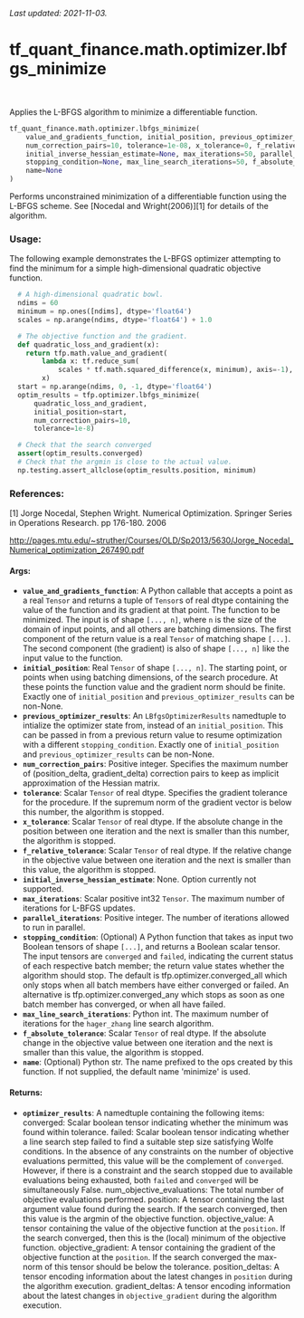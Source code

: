 <!--
This file is generated by a tool. Do not edit directly.
For open-source contributions the docs will be updated automatically.
-->

*Last updated: 2021-11-03.*

<div itemscope itemtype="http://developers.google.com/ReferenceObject">
<meta itemprop="name" content="tf_quant_finance.math.optimizer.lbfgs_minimize" />
<meta itemprop="path" content="Stable" />
</div>

# tf_quant_finance.math.optimizer.lbfgs_minimize

<!-- Insert buttons and diff -->

<table class="tfo-notebook-buttons tfo-api" align="left">
</table>



Applies the L-BFGS algorithm to minimize a differentiable function.

```python
tf_quant_finance.math.optimizer.lbfgs_minimize(
    value_and_gradients_function, initial_position, previous_optimizer_results=None,
    num_correction_pairs=10, tolerance=1e-08, x_tolerance=0, f_relative_tolerance=0,
    initial_inverse_hessian_estimate=None, max_iterations=50, parallel_iterations=1,
    stopping_condition=None, max_line_search_iterations=50, f_absolute_tolerance=0,
    name=None
)
```



<!-- Placeholder for "Used in" -->

Performs unconstrained minimization of a differentiable function using the
L-BFGS scheme. See [Nocedal and Wright(2006)][1] for details of the algorithm.

### Usage:

The following example demonstrates the L-BFGS optimizer attempting to find the
minimum for a simple high-dimensional quadratic objective function.

```python
  # A high-dimensional quadratic bowl.
  ndims = 60
  minimum = np.ones([ndims], dtype='float64')
  scales = np.arange(ndims, dtype='float64') + 1.0

  # The objective function and the gradient.
  def quadratic_loss_and_gradient(x):
    return tfp.math.value_and_gradient(
        lambda x: tf.reduce_sum(
            scales * tf.math.squared_difference(x, minimum), axis=-1),
        x)
  start = np.arange(ndims, 0, -1, dtype='float64')
  optim_results = tfp.optimizer.lbfgs_minimize(
      quadratic_loss_and_gradient,
      initial_position=start,
      num_correction_pairs=10,
      tolerance=1e-8)

  # Check that the search converged
  assert(optim_results.converged)
  # Check that the argmin is close to the actual value.
  np.testing.assert_allclose(optim_results.position, minimum)
```

### References:

[1] Jorge Nocedal, Stephen Wright. Numerical Optimization. Springer Series
    in Operations Research. pp 176-180. 2006

http://pages.mtu.edu/~struther/Courses/OLD/Sp2013/5630/Jorge_Nocedal_Numerical_optimization_267490.pdf

#### Args:


* <b>`value_and_gradients_function`</b>:  A Python callable that accepts a point as a
  real `Tensor` and returns a tuple of `Tensor`s of real dtype containing
  the value of the function and its gradient at that point. The function
  to be minimized. The input is of shape `[..., n]`, where `n` is the size
  of the domain of input points, and all others are batching dimensions.
  The first component of the return value is a real `Tensor` of matching
  shape `[...]`. The second component (the gradient) is also of shape
  `[..., n]` like the input value to the function.
* <b>`initial_position`</b>: Real `Tensor` of shape `[..., n]`. The starting point, or
  points when using batching dimensions, of the search procedure. At these
  points the function value and the gradient norm should be finite.
  Exactly one of `initial_position` and `previous_optimizer_results` can be
  non-None.
* <b>`previous_optimizer_results`</b>: An `LBfgsOptimizerResults` namedtuple to
  intialize the optimizer state from, instead of an `initial_position`.
  This can be passed in from a previous return value to resume optimization
  with a different `stopping_condition`. Exactly one of `initial_position`
  and `previous_optimizer_results` can be non-None.
* <b>`num_correction_pairs`</b>: Positive integer. Specifies the maximum number of
  (position_delta, gradient_delta) correction pairs to keep as implicit
  approximation of the Hessian matrix.
* <b>`tolerance`</b>: Scalar `Tensor` of real dtype. Specifies the gradient tolerance
  for the procedure. If the supremum norm of the gradient vector is below
  this number, the algorithm is stopped.
* <b>`x_tolerance`</b>: Scalar `Tensor` of real dtype. If the absolute change in the
  position between one iteration and the next is smaller than this number,
  the algorithm is stopped.
* <b>`f_relative_tolerance`</b>: Scalar `Tensor` of real dtype. If the relative change
  in the objective value between one iteration and the next is smaller
  than this value, the algorithm is stopped.
* <b>`initial_inverse_hessian_estimate`</b>: None. Option currently not supported.
* <b>`max_iterations`</b>: Scalar positive int32 `Tensor`. The maximum number of
  iterations for L-BFGS updates.
* <b>`parallel_iterations`</b>: Positive integer. The number of iterations allowed to
  run in parallel.
* <b>`stopping_condition`</b>: (Optional) A Python function that takes as input two
  Boolean tensors of shape `[...]`, and returns a Boolean scalar tensor.
  The input tensors are `converged` and `failed`, indicating the current
  status of each respective batch member; the return value states whether
  the algorithm should stop. The default is tfp.optimizer.converged_all
  which only stops when all batch members have either converged or failed.
  An alternative is tfp.optimizer.converged_any which stops as soon as one
  batch member has converged, or when all have failed.
* <b>`max_line_search_iterations`</b>: Python int. The maximum number of iterations
  for the `hager_zhang` line search algorithm.
* <b>`f_absolute_tolerance`</b>: Scalar `Tensor` of real dtype. If the absolute change
  in the objective value between one iteration and the next is smaller
  than this value, the algorithm is stopped.
* <b>`name`</b>: (Optional) Python str. The name prefixed to the ops created by this
  function. If not supplied, the default name 'minimize' is used.


#### Returns:


* <b>`optimizer_results`</b>: A namedtuple containing the following items:
  converged: Scalar boolean tensor indicating whether the minimum was
    found within tolerance.
  failed:  Scalar boolean tensor indicating whether a line search
    step failed to find a suitable step size satisfying Wolfe
    conditions. In the absence of any constraints on the
    number of objective evaluations permitted, this value will
    be the complement of `converged`. However, if there is
    a constraint and the search stopped due to available
    evaluations being exhausted, both `failed` and `converged`
    will be simultaneously False.
  num_objective_evaluations: The total number of objective
    evaluations performed.
  position: A tensor containing the last argument value found
    during the search. If the search converged, then
    this value is the argmin of the objective function.
  objective_value: A tensor containing the value of the objective
    function at the `position`. If the search converged, then this is
    the (local) minimum of the objective function.
  objective_gradient: A tensor containing the gradient of the objective
    function at the `position`. If the search converged the
    max-norm of this tensor should be below the tolerance.
  position_deltas: A tensor encoding information about the latest
    changes in `position` during the algorithm execution.
  gradient_deltas: A tensor encoding information about the latest
    changes in `objective_gradient` during the algorithm execution.